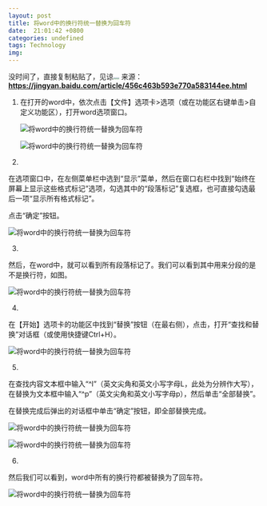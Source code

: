 ```yaml
---
layout: post
title: 将word中的换行符统一替换为回车符
date:  21:01:42 +0800
categories: undefined
tags: Technology
img: 
---
```


没时间了，直接复制粘贴了，见谅<img src="https://gitee.com/jieran233/pic-bed/raw/master/coolapk_emotion_64_shounuehuaji.png" style="zoom:25%;" /><img src="https://gitee.com/jieran233/pic-bed/raw/master/coolapk_emotion_64_shounuehuaji.png" style="zoom:25%;" /><img src="https://gitee.com/jieran233/pic-bed/raw/master/coolapk_emotion_64_shounuehuaji.png" style="zoom:25%;" />
来源：**https://jingyan.baidu.com/article/456c463b593e770a583144ee.html**

1. 在打开的word中，依次点击【文件】选项卡>选项（或在功能区右键单击>自定义功能区），打开word选项窗口。

   ![将word中的换行符统一替换为回车符](https://exp-picture.cdn.bcebos.com/8974c38a59de4507c9fde8c35e413a8ca7088553.jpg?x-bce-process=image%2Fresize%2Cm_lfit%2Cw_500%2Climit_1)

   ![将word中的换行符统一替换为回车符](https://exp-picture.cdn.bcebos.com/d400248ca608a50fd300803f10cec7f88b77ff53.jpg?x-bce-process=image%2Fresize%2Cm_lfit%2Cw_500%2Climit_1)

2. 

   在选项窗口中，在左侧菜单栏中选到“显示”菜单，然后在窗口右栏中找到“始终在屏幕上显示这些格式标记”选项，勾选其中的“段落标记”复选框，也可直接勾选最后一项“显示所有格式标记”。

   点击“确定”按钮。

   ![将word中的换行符统一替换为回车符](https://exp-picture.cdn.bcebos.com/5c9c964ce54a2f27b713f8b5e00192dd3240f453.jpg?x-bce-process=image%2Fresize%2Cm_lfit%2Cw_500%2Climit_1)

3. 

   然后，在word中，就可以看到所有段落标记了。我们可以看到其中用来分段的是不是换行符，如图。

   ![将word中的换行符统一替换为回车符](https://exp-picture.cdn.bcebos.com/3201a8f39187031cc13c7f4f6a86242fa972ec53.jpg?x-bce-process=image%2Fresize%2Cm_lfit%2Cw_500%2Climit_1)

4. 

   在【开始】选项卡的功能区中找到“替换”按钮（在最右侧），点击，打开“查找和替换”对话框（或使用快捷键Ctrl+H）。

   ![将word中的换行符统一替换为回车符](https://exp-picture.cdn.bcebos.com/e0c73a2fa872941fe018e4697b5e4a237871e653.jpg?x-bce-process=image%2Fresize%2Cm_lfit%2Cw_500%2Climit_1)

5. 

   在查找内容文本框中输入“^l”（英文尖角和英文小写字母L，此处为分辨作大写），在替换为文本框中输入“^p”（英文尖角和英文小写字母p），然后单击“全部替换”。

   在替换完成后弹出的对话框中单击“确定”按钮，即全部替换完成。

   ![将word中的换行符统一替换为回车符](https://exp-picture.cdn.bcebos.com/7830e01d96d8181907dc777e876efbf203b3de53.jpg?x-bce-process=image%2Fresize%2Cm_lfit%2Cw_500%2Climit_1)

   ![将word中的换行符统一替换为回车符](https://exp-picture.cdn.bcebos.com/7496877bbbf4da581d260efaea0f8b56ac04d753.jpg?x-bce-process=image%2Fresize%2Cm_lfit%2Cw_500%2Climit_1)

6. 

   然后我们可以看到，word中所有的换行符都被替换为了回车符。

   ![将word中的换行符统一替换为回车符](https://exp-picture.cdn.bcebos.com/ac45306817e951e1790488e55e3da824d9e9cf53.jpg?x-bce-process=image%2Fresize%2Cm_lfit%2Cw_500%2Climit_1)

